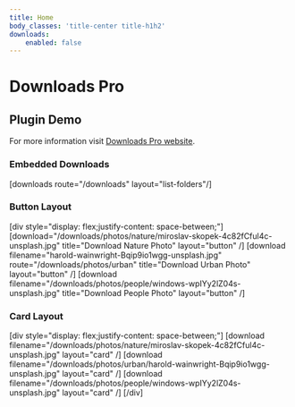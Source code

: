 ```yaml
---
title: Home
body_classes: 'title-center title-h1h2'
downloads:
    enabled: false
---
```


# Downloads Pro
## Plugin Demo

For more information visit [Downloads Pro website](https://getgrav.org/premium/downloads-pro).

### Embedded Downloads

[downloads route="/downloads" layout="list-folders"/]

### Button Layout

[div style="display: flex;justify-content: space-between;"]
[download="/downloads/photos/nature/miroslav-skopek-4c82fCful4c-unsplash.jpg" title="Download Nature Photo" layout="button" /]
[download filename="harold-wainwright-Bqip9io1wgg-unsplash.jpg" route="/downloads/photos/urban" title="Download Urban Photo" layout="button" /]
[download filename="/downloads/photos/people/windows-wpIYy2lZ04s-unsplash.jpg" title="Download People Photo" layout="button" /]

### Card Layout

[div style="display: flex;justify-content: space-between;"]
[download filename="/downloads/photos/nature/miroslav-skopek-4c82fCful4c-unsplash.jpg" layout="card" /]
[download filename="/downloads/photos/urban/harold-wainwright-Bqip9io1wgg-unsplash.jpg" layout="card" /]
[download filename="/downloads/photos/people/windows-wpIYy2lZ04s-unsplash.jpg" layout="card" /]
[/div]